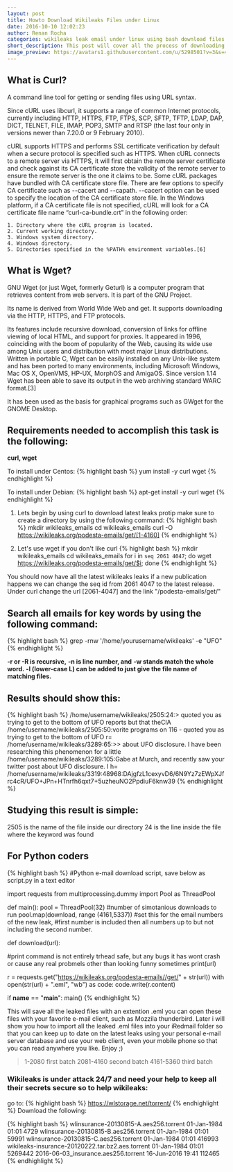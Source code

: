 ```yaml
---
layout: post
title: Howto Download Wikileaks Files under Linux
date: 2016-10-10 12:02:23
author: Renan Rocha
categories: wikileaks leak email under linux using bash download files
short_description: This post will cover all the process of downloading and backing up wikileaks leaked files
image_preview: https://avatars1.githubusercontent.com/u/5298501?v=3&s=466
---
```

## What is Curl?
A command line tool for getting or sending files using URL syntax.

Since cURL uses libcurl, it supports a range of common Internet protocols, currently including HTTP, HTTPS, FTP, FTPS, SCP, SFTP, TFTP, LDAP, DAP, DICT, TELNET, FILE, IMAP, POP3, SMTP and RTSP (the last four only in versions newer than 7.20.0 or 9 February 2010).

cURL supports HTTPS and performs SSL certificate verification by default when a secure protocol is specified such as HTTPS. When cURL connects to a remote server via HTTPS, it will first obtain the remote server certificate and check against its CA certificate store the validity of the remote server to ensure the remote server is the one it claims to be. Some cURL packages have bundled with CA certificate store file. There are few options to specify CA certificate such as --cacert and --capath. --cacert option can be used to specify the location of the CA certificate store file. In the Windows platform, if a CA certificate file is not specified, cURL will look for a CA certificate file name “curl-ca-bundle.crt” in the following order:

    1. Directory where the cURL program is located.
    2. Current working directory.
    3. Windows system directory.
    4. Windows directory.
    5. Directories specified in the %PATH% environment variables.[6]

## What is Wget?

GNU Wget (or just Wget, formerly Geturl) is a computer program that retrieves content from web servers. It is part of the GNU Project.

Its name is derived from World Wide Web and get. It supports downloading via the HTTP, HTTPS, and FTP protocols.

Its features include recursive download, conversion of links for offline viewing of local HTML, and support for proxies. It appeared in 1996, coinciding with the boom of popularity of the Web, causing its wide use among Unix users and distribution with most major Linux distributions. Written in portable C, Wget can be easily installed on any Unix-like system and has been ported to many environments, including Microsoft Windows, Mac OS X, OpenVMS, HP-UX, MorphOS and AmigaOS. Since version 1.14 Wget has been able to save its output in the web archiving standard WARC format.[3]

It has been used as the basis for graphical programs such as GWget for the GNOME Desktop.

## Requirements needed to accomplish this task is the following:
**curl, wget**

To install under Centos: 
{% highlight bash %}
yum install -y curl wget
{% endhighlight %}

To install under Debian: 
{% highlight bash %}
apt-get install -y curl wget
{% endhighlight %}
<!--more-->

1. Lets begin by using curl to download latest leaks
protip make sure to create a directory by using the following command:
{% highlight bash %}
mkdir wikileaks_emails
cd wikileaks_emails
curl -O https://wikileaks.org/podesta-emails/get/[1-4160]
{% endhighlight %}

2. Let's use wget if you don't like curl
{% highlight bash %}
mkdir wikileaks_emails
cd wikileaks_emails
for i in `seq 2061 4047`; do wget https://wikileaks.org/podesta-emails/get/$i; done
{% endhighlight %}

You should now have all the latest wikileaks leaks
if a new publication happens we can change the seq id from 2061 4047 to the latest release.
Under curl change the url [2061-4047] and the link "/podesta-emails/get/"

## Search all emails for key words by using the following command:
{% highlight bash %}
grep -rnw '/home/yourusername/wikileaks' -e "UFO"
{% endhighlight %}

**-r or -R is recursive,**
**-n is line number, and**
**-w stands match the whole word.**
**-l (lower-case L) can be added to just give the file name of matching files.**

## Results should show this:
{% highlight bash %}
/home/username/wikileaks/2505:24:> quoted you as trying to get to the bottom of UFO reports but that theCIA
/home/username/wikileaks/2505:50:vorite programs on 116 - quoted you as trying to get to the bottom of UFO r=
/home/username/wikileaks/3289:65:>> about UFO disclosure. I have been researching this phenomenon for a little
/home/username/wikileaks/3289:105:Gabe at Murch, and recently saw your twitter post about UFO disclosure. I h=
/home/username/wikileaks/3319:48968:DAjgfzL1cexyvD6/6N9Yz7zEWpXJfrc4cR/UFO+JPn+HTnrfh6qxt7+5uzheuNO2PpdiuF6knw39
{% endhighlight %}

## Studying this result is simple:

2505 is the name of the file inside our directory
24 is the line inside the file where the keyword was found

## For Python coders

{% highlight bash %}
#Python e-mail download script, save below as script.py in a text editor

import requests
from multiprocessing.dummy import Pool as ThreadPool

def main():
pool = ThreadPool(32) #number of simotanious downloads to run
pool.map(download, range (4161,5337)) #set this for the email numbers of the new leak,
#first number is included then all numbers up to but not including the second number.

def download(url):

#print command is not entirely trhead safe, but any bugs it has wont crash or cause any real probmels other than looking funny sometimes
print(url)

r = requests.get("https://wikileaks.org/podesta-emails//get/" + str(url))
with open(str(url) + ".eml", "wb") as code:
code.write(r.content)

if __name__ == "__main__":
main()
{% endhighlight %}

This will save all the leaked files with an extention .eml you can open these files with your favorite e-mail client, such as Mozzila thunderbird. Later i will show you how to import all the leaked .eml files into your iRedmail folder so that you can keep up to date on the latest leaks using your personal e-mail server database and use your web client, even your mobile phone so that you can read anywhere you like.
Enjoy ;)

>1-2080 first batch
>2081-4160 second batch
>4161-5360 third batch

### Wikileaks is under attack 24/7 and need your help to keep all their secrets secure so to help wikileaks:

go to: 
{% highlight bash %}
https://wlstorage.net/torrent/
{% endhighlight %}
Download the following:

{% highlight bash %}
wlinsurance-20130815-A.aes256.torrent              01-Jan-1984 01:01                4729
wlinsurance-20130815-B.aes256.torrent              01-Jan-1984 01:01               59991
wlinsurance-20130815-C.aes256.torrent              01-Jan-1984 01:01              416993
wikileaks-insurance-20120222.tar.bz2.aes.torrent   01-Jan-1984 01:01             5269442
2016-06-03_insurance.aes256.torrent                16-Jun-2016 19:41              112465
{% endhighlight %}